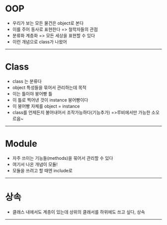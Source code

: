 # OOP

- 우리가 보는 모든 물건은 object로 본다
- 이를 주어 동사로 표현한다 => 철학자들의 관점
- 분류화 계층화 => 모든 세상을 표현할 수 있다
- 이런 개념으로 class가 나왔어

---

# Class

- class 는 분류다
- object 특성들을 묶어서 관리하는데 목적
- 이는 틀이야 붕어빵 틀
- 이 틀로 찍어낸 것이 instance 붕어빵이다
- 이 붕어빵 자체를 object = instance
- class를 언제든지 불어내어서 조작가능하다(기능추가) =>루비에서만 가능한 소오르음~

---

# Module

- 자주 쓰이는 기능들(methods)을 묶어서 관리할 수 있다
- 여기서 나온 개념이 모듈!
- 모듈을 쓰려고 할 때엔 include로 

---

# 상속

- 클래스 내에서도 계층이 있는데 상위의 클래서를 하위에도 쓰고 싶다, 상속

---

